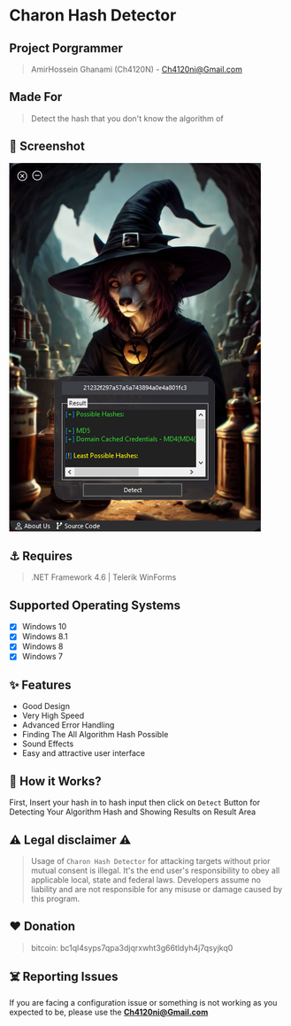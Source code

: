 <head>
  <meta name="google-site-verification" content="l4gzIHopgDDt57xRYeRvJZ5DYgg4lLb-qPciUxhNxkY" />
</head>

# Charon Hash Detector

## Project Porgrammer
> AmirHossein Ghanami (Ch4120N) - Ch4120ni@Gmail.com

## Made For
> Detect the hash that you don't know the algorithm of

## 👀 Screenshot

<img src="screenshot.png">

## ⚓ Requires
> .NET Framework 4.6 | Telerik WinForms

## Supported Operating Systems
- [X] Windows 10
- [X] Windows 8.1
- [X] Windows 8
- [X] Windows 7

## ✨ Features

* Good Design
* Very High Speed
* Advanced Error Handling
* Finding The All Algorithm Hash Possible
* Sound Effects
* Easy and attractive user interface

## 📝️ How it Works?
First, Insert your hash in to hash input then click on `Detect` Button for Detecting Your Algorithm Hash and Showing Results on Result Area

## ⚠️ Legal disclaimer ⚠️
> Usage of `Charon Hash Detector` for attacking targets without prior mutual consent is illegal. It's the end user's responsibility to obey all applicable local, state and federal laws. Developers assume no liability and are not responsible for any misuse or damage caused by this program.

## ❤️ Donation 
> bitcoin:   bc1ql4syps7qpa3djqrxwht3g66tldyh4j7qsyjkq0

## ☠️ Reporting Issues

If you are facing a configuration issue or something is not working as you expected to be, please use the **Ch4120ni@Gmail.com**